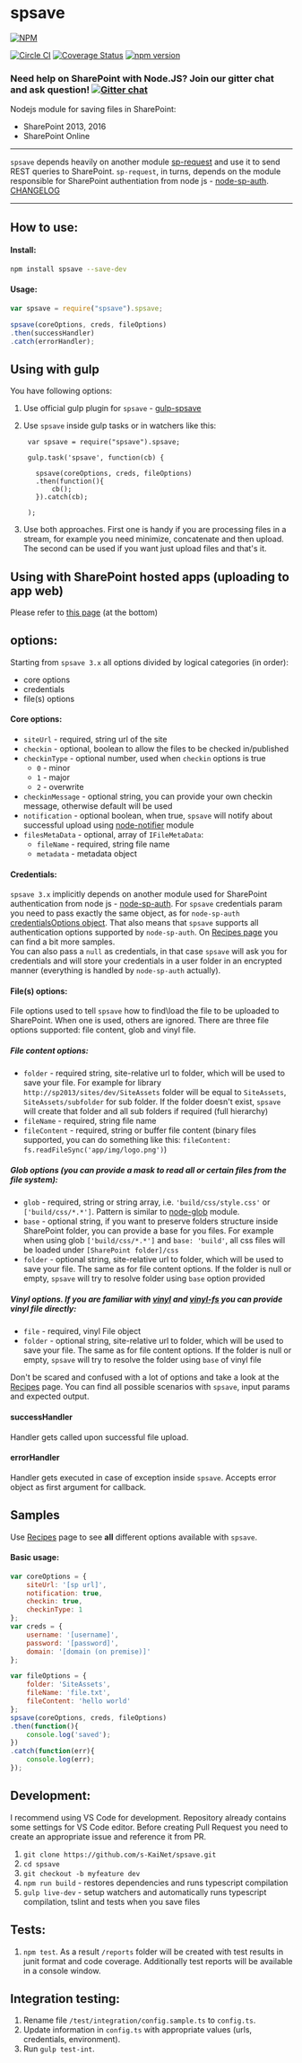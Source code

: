 # spsave 

[![NPM](https://nodei.co/npm/spsave.png?mini=true)](https://nodei.co/npm/spsave/)

[![Circle CI](https://circleci.com/gh/s-KaiNet/spsave/tree/master.svg?style=shield&circle-token=07b67ce9b17508e7f4f2a75f6a2e3907260c2fc5)](https://circleci.com/gh/s-KaiNet/spsave/tree/master)
[![Coverage Status](https://coveralls.io/repos/github/s-KaiNet/spsave/badge.svg?branch=master)](https://coveralls.io/github/s-KaiNet/spsave?branch=master)
[![npm version](https://badge.fury.io/js/spsave.svg)](https://badge.fury.io/js/spsave)

### Need help on SharePoint with Node.JS? Join our gitter chat and ask question! [![Gitter chat](https://badges.gitter.im/gitterHQ/gitter.png)](https://gitter.im/sharepoint-node/Lobby)

Nodejs module for saving files in SharePoint: 
 - SharePoint 2013, 2016 
 - SharePoint Online

----------
 `spsave` depends heavily on another module [sp-request](https://github.com/s-KaiNet/sp-request) and use it to send REST queries to SharePoint. `sp-request`, in turns, depends on the module responsible for SharePoint authentiation from node js - [node-sp-auth](https://github.com/s-KaiNet/node-sp-auth).  
[CHANGELOG](docs/CHANGELOG.md) 


---

## How to use:
#### Install:
```bash
npm install spsave --save-dev
```
#### Usage:
```javascript
var spsave = require("spsave").spsave;

spsave(coreOptions, creds, fileOptions)
.then(successHandler)
.catch(errorHandler);
```
## Using with gulp
You have following options:  

1. Use official gulp plugin for `spsave` - [gulp-spsave](https://github.com/s-KaiNet/gulp-spsave)
2. Use `spsave` inside gulp tasks or in watchers like this: 

        var spsave = require("spsave").spsave;
        
        gulp.task('spsave', function(cb) {
            
          spsave(coreOptions, creds, fileOptions)
          .then(function(){
              cb();
          }).catch(cb);
          
        );

3. Use both approaches. First one is handy if you are processing files in a stream, for example you need minimize, concatenate and then upload. The second can be used if you want just upload files and that's it. 


## Using with SharePoint hosted apps (uploading to app web)
Please refer to [this page](docs/UpgradeToSPSaveLatest.md) (at the bottom) 


## options:
Starting from `spsave 3.x` all options divided by logical categories (in order): 
 - core options 
 - credentials
 - file(s) options

#### Core options:
- `siteUrl` - required, string url of the site
- `checkin` - optional, boolean to allow the files to be checked in/published
- `checkinType` - optional number, used when `checkin` options is true
    - `0` - minor
    - `1` - major
    - `2` - overwrite
- `checkinMessage` - optional string, you can provide your own checkin message, otherwise default will be used
- `notification` - optional boolean, when true, `spsave` will notify about successful upload using [node-notifier](https://github.com/mikaelbr/node-notifier) module
- `filesMetaData` - optional, array of `IFileMetaData`: 
    - `fileName` - required, string file name
    - `metadata` - metadata object 

#### Credentials: 

`spsave 3.x` implicitly depends on another module used for SharePoint authentication from node js - [node-sp-auth](https://github.com/s-KaiNet/node-sp-auth). For `spsave` credentials param you need to pass exactly the same object, as for `node-sp-auth` [credentialsOptions object](https://github.com/s-KaiNet/node-sp-auth#params). That also means that `spsave` supports all authentication options supported by `node-sp-auth`. On [Recipes page](docs/Recipes.md) you can find a bit more samples.   
You can also pass a `null` as credentials, in that case `spsave` will ask you for credentials and will store your credentials in a user folder in an encrypted manner (everything is handled by `node-sp-auth` actually). 

#### File(s) options: 

File options used to tell `spsave` how to find\load the file to be uploaded to SharePoint. When one is used, others are ignored. There are three file options supported: file content, glob and vinyl file.

##### File content options:
- `folder` - required string, site-relative url to folder, which will be used to save your file. For example for library `http://sp2013/sites/dev/SiteAssets` folder will be equal to `SiteAssets`, `SiteAssets/subfolder` for sub folder. If the folder doesn't exist, `spsave` will create that folder and all sub folders if required (full hierarchy)
- `fileName` - required, string file name
- `fileContent` - required, string or buffer file content (binary files supported, you can do something like this: `fileContent: fs.readFileSync('app/img/logo.png')`)

##### Glob options (you can provide a mask to read all or certain files from the file system):
- `glob` - required, string or string array, i.e. `'build/css/style.css'` or `['build/css/*.*']`. Pattern is similar to [node-glob](https://github.com/isaacs/node-glob) module.
- `base` - optional string, if you want to preserve folders structure inside SharePoint folder, you can provide a base for you files. For example when using glob `['build/css/*.*']` and `base: 'build'`, all css files will be loaded under `[SharePoint folder]/css`
- `folder` - optional string, site-relative url to folder, which will be used to save your file. The same as for file content options. If the folder is null or empty, `spsave` will try to resolve folder using `base` option provided

##### Vinyl options. If you are familiar with [vinyl](https://github.com/gulpjs/vinyl) and [vinyl-fs](https://github.com/gulpjs/vinyl-fs) you can provide vinyl file directly:
- `file` - required, vinyl File object
- `folder` - optional string, site-relative url to folder, which will be used to save your file. The same as for file content options. If the folder is null or empty, `spsave` will try to resolve the folder using `base` of vinyl file

Don't be scared and confused with a lot of options and take a look at the [Recipes](docs/Recipes.md) page. You can find all possible scenarios with `spsave`, input params and expected output.
#### successHandler
Handler gets called upon successful file upload.
#### errorHandler
Handler gets executed in case of exception inside `spsave`. Accepts error object as first argument for callback.

## Samples
Use [Recipes](docs/Recipes.md) page to see **all** different options available with `spsave`.
#### Basic usage:
```javascript
var coreOptions = {
    siteUrl: '[sp url]',
    notification: true,
    checkin: true,
    checkinType: 1
};
var creds = {
    username: '[username]',
    password: '[password]',
    domain: '[domain (on premise)]'
};

var fileOptions = {
    folder: 'SiteAssets',
    fileName: 'file.txt',
    fileContent: 'hello world'
};
spsave(coreOptions, creds, fileOptions)
.then(function(){
    console.log('saved');
})
.catch(function(err){
    console.log(err);
});
```

## Development:
I recommend using VS Code for development. Repository already contains some settings for VS Code editor.
Before creating Pull Request you need to create an appropriate issue and reference it from PR.  

1. `git clone https://github.com/s-KaiNet/spsave.git`
2. `cd spsave`
3. `git checkout -b myfeature dev`
4. `npm run build` - restores dependencies and runs typescript compilation
5. `gulp live-dev` - setup watchers and automatically runs typescript compilation, tslint and tests when you save files

## Tests:
1. `npm test`. As a result `/reports` folder will be created with test results in junit format and code coverage. Additionally test reports will be available in a console window.

## Integration testing:
1. Rename file `/test/integration/config.sample.ts` to `config.ts`.
2. Update information in `config.ts` with appropriate values (urls, credentials, environment).
3. Run `gulp test-int`.